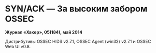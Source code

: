 # SYN/ACK — За высоким забором OSSEC

**Журнал «Хакер», 05(184), май 2014**

Дистрибутивы OSSEC HIDS v2.7.1, OSSEC Agent (win32) v2.7.1 и OSSEC Web UI v0.8.